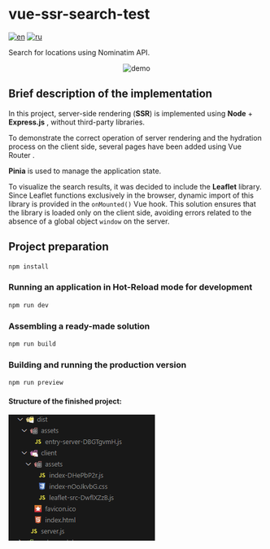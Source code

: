 # vue-ssr-search-test

[![en](https://img.shields.io/badge/lang-en-green.svg)](https://github.com/DmitriyHoff/vue-ssr-search-test/blob/master/README.md)
[![ru](https://img.shields.io/badge/lang-ru-red.svg)](https://github.com/DmitriyHoff/vue-ssr-search-test/blob/main/README.ru.md)

Search for locations using Nominatim API.

<div align="center">
    <img alt="demo" src="image.gif" width="600" />
</div>

## Brief description of the implementation

In this project, server-side rendering (**SSR**) is implemented using **Node** + **Express.js** , without third-party libraries.

To demonstrate the correct operation of server rendering and the hydration process on the client side, several pages have been added using Vue Router .

**Pinia** is used to manage the application state.

To visualize the search results, it was decided to include the **Leaflet** library. Since Leaflet functions exclusively in the browser, dynamic import of this library is provided in the `onMounted()` Vue hook. This solution ensures that the library is loaded only on the client side, avoiding errors related to the absence of a global object `window` on the server.

## Project preparation

```sh
npm install
```

### Running an application in Hot-Reload mode for development

```sh
npm run dev
```

### Assembling a ready-made solution

```sh
npm run build
```

### Building and running the production version

```sh
npm run preview
```

#### Structure of the finished project:

<div align="left">
    <img alt="demo" src="image2.png" />
</div>
